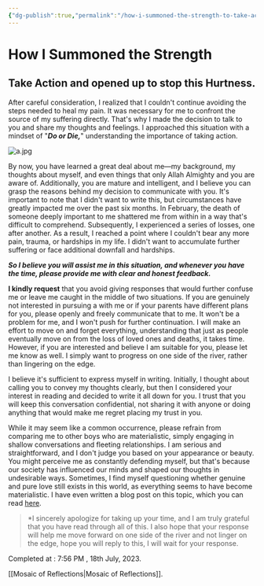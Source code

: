 ```yaml
---
{"dg-publish":true,"permalink":"/how-i-summoned-the-strength-to-take-action-and-opened-up-to-stop-this-hurtness/","noteIcon":""}
---
```



# How I Summoned the Strength 
## Take Action and opened up to stop this Hurtness.

After careful consideration, I realized that I couldn't continue avoiding the steps needed to heal my pain. It was necessary for me to confront the source of my suffering directly. That's why I made the decision to talk to you and share my thoughts and feelings. I approached this situation with a mindset of "***Do or Die,***" understanding the importance of taking action.

![a.jpg](/img/user/a.jpg)

By now, you have learned a great deal about me—my background, my thoughts about myself, and even things that only Allah Almighty and you are aware of. Additionally, you are mature and intelligent, and I believe you can grasp the reasons behind my decision to communicate with you. It's important to note that I didn't want to write this, but circumstances have greatly impacted me over the past six months. In February, the death of someone deeply important to me shattered me from within in a way that's difficult to comprehend. Subsequently, I experienced a series of losses, one after another. As a result, I reached a point where I couldn't bear any more pain, trauma, or hardships in my life. I didn't want to accumulate further suffering or face additional downfall and hardships.

***So I believe you will assist me in this situation, and whenever you have the time, please provide me with clear and honest feedback.***

**I kindly request** that you avoid giving responses that would further confuse me or leave me caught in the middle of two situations. If you are genuinely not interested in pursuing a with me or if your parents have different plans for you, please openly and freely communicate that to me. It won't be a problem for me, and I won't push for further continuation. I will make an effort to move on and forget everything, understanding that just as people eventually move on from the loss of loved ones and deaths, it takes time. However, if you are interested and believe I am suitable for you, please let me know as well. I simply want to progress on one side of the river, rather than lingering on the edge.

I believe it's sufficient to express myself in writing. Initially, I thought about calling you to convey my thoughts clearly, but then I considered your interest in reading and decided to write it all down for you. I trust that you will keep this conversation confidential, not sharing it with anyone or doing anything that would make me regret placing my trust in you. 

While it may seem like a common occurrence, please refrain from comparing me to other boys who are materialistic, simply engaging in shallow conversations and fleeting relationships. I am serious and straightforward, and I don't judge you based on your appearance or beauty. You might perceive me as constantly defending myself, but that's because our society has influenced our minds and shaped our thoughts in undesirable ways. Sometimes, I find myself questioning whether genuine and pure love still exists in this world, as everything seems to have become materialistic. I have even written a blog post on this topic, which you can read [here](https://medium.com/@muhibarshad101/friend-that-girl-is-so-beautiful-i-wish-she-could-be-my-spouse-83768b4c85dc).

>*I sincerely apologize for taking up your time, and I am truly grateful that you have read through all of this. I also hope that your response will help me move forward on one side of the river and not linger on the edge, hope you will reply to this, I will wait for your response.

Completed at : 7:56 PM , 18th July, 2023.

[[Mosaic of Reflections\|Mosaic of Reflections]].

